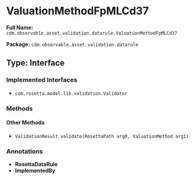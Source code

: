 # ValuationMethodFpMLCd37

**Full Name:** `cdm.observable.asset.validation.datarule.ValuationMethodFpMLCd37`

**Package:** `cdm.observable.asset.validation.datarule`

## Type: Interface

### Implemented Interfaces

- `com.rosetta.model.lib.validation.Validator`

### Methods

#### Other Methods

- `ValidationResult validate(RosettaPath arg0, ValuationMethod arg1)`

### Annotations

- **RosettaDataRule**
- **ImplementedBy**

